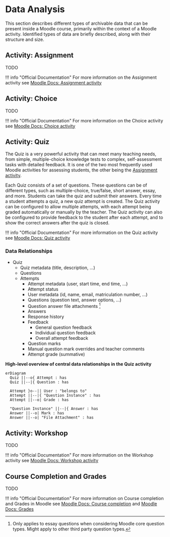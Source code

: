 # Data Analysis

This section describes different types of archivable data that can be present inside a Moodle course, primarily within
the context of a Moodle activity. Identified types of data are briefly described, along with their structure and size.


## Activity: Assignment

TODO

!!! info "Official Documentation"
    For more information on the Assignment activity see
    [Moodle Docs: Assignment activity](https://docs.moodle.org/en/Assignment_activity)


## Activity: Choice

TODO

!!! info "Official Documentation"
    For more information on the Choice activity see
    [Moodle Docs: Choice activity](https://docs.moodle.org/en/Choice_activity)


## Activity: Quiz

The Quiz is a very powerful activity that can meet many teaching needs, from simple, multiple-choice knowledge tests to
complex, self-assessment tasks with detailed feedback. It is one of the two most frequently used Moodle activities for
assessing students, the other being the [Assignment activity](#activity-assignment).

Each Quiz consists of a set of questions. These questions can be of different types, such as multiple-choice, true/false,
short answer, essay, and more. Students can take the quiz and submit their answers. Every time a student attempts a quiz,
a new quiz attempt is created. The Quiz activity can be configured to allow multiple attempts, with each attempt being
graded automatically or manually by the teacher. The Quiz activity can also be configured to provide feedback to the
student after each attempt, and to show the correct answers after the quiz is closed.

!!! info "Official Documentation"
    For more information on the Quiz activity see
    [Moodle Docs: Quiz activity](https://docs.moodle.org/en/Quiz_activity)

### Data Relationships
- Quiz
    - Quiz metadata (title, description, ...)
    - Questions
    - Attempts
        - Attempt metadata (user, start time, end time, ...)
        - Attempt status
        - User metadata (id, name, email, matriculation number, ...)
        - Questions (question text, answer options, ...)
        - Question answer file attachments [^1]
        - Answers
        - Response history
        - Feedback
            - General question feedback
            - Individual question feedback
            - Overall attempt feedback
        - Question marks
        - Manual question mark overrides and teacher comments
        - Attempt grade (summative)

[^1]: Only applies to essay questions when considering Moodle core question types. Might apply to other third party
question types.


**High-level overview of central data relationships in the Quiz activity**
```mermaid
erDiagram
  Quiz ||--o{ Attempt : has
  Quiz ||--|{ Question : has

  Attempt }o--|| User : "belongs to"
  Attempt ||--|{ "Question Instance" : has
  Attempt ||--o| Grade : has
 
  "Question Instance" ||--|{ Answer : has
  Answer ||--o| Mark : has
  Answer ||--o| "File Attachment" : has
```


## Activity: Workshop

TODO

!!! info "Official Documentation"
    For more information on the Workshop activity see
    [Moodle Docs: Workshop activity](https://docs.moodle.org/en/Workshop_activity)


## Course Completion and Grades

TODO

!!! info "Official Documentation"
    For more information on Course completion and Grades in Moodle see
    [Moodle Docs: Course completion](https://docs.moodle.org/en/Course_completion) and
    [Moodle Docs: Grades](https://docs.moodle.org/en/Grade)
